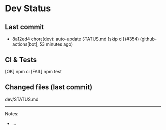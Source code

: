 # Dev Status

## Last commit
- 8a12ed4 chore(dev): auto-update STATUS.md [skip ci] (#354) (github-actions[bot], 53 minutes ago)
## CI & Tests
[OK] npm ci
[FAIL] npm test

## Changed files (last commit)
dev/STATUS.md

---
Notes:
- ...
